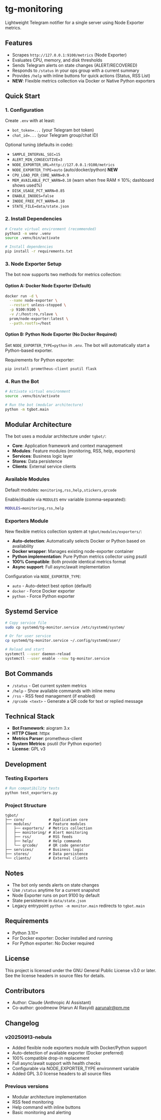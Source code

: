 # tg-monitoring

Lightweight Telegram notifier for a single server using Node Exporter metrics.

## Features

- Scrapes `http://127.0.0.1:9100/metrics` (Node Exporter)
- Evaluates CPU, memory, and disk thresholds
- Sends Telegram alerts on state changes (ALERT/RECOVERED)
- Responds to `/status` in your ops group with a current summary
- Provides `/help` with inline buttons for quick actions (Status, RSS List)
- **NEW**: Flexible metrics collection via Docker or Native Python exporters

## Quick Start

### 1. Configuration

Create `.env` with at least:
- `bot_token=...` (your Telegram bot token)
- `chat_id=...` (your Telegram group/chat ID)

Optional tuning (defaults in code):
- `SAMPLE_INTERVAL_SEC=15`
- `ALERT_MIN_CONSECUTIVE=3`
- `NODE_EXPORTER_URL=http://127.0.0.1:9100/metrics`
- `NODE_EXPORTER_TYPE=auto` (auto/docker/python) **NEW**
- `CPU_LOAD_PER_CORE_WARN=0.9`
- `MEM_AVAILABLE_PCT_WARN=0.10` (warn when free RAM ≤ 10%; dashboard shows used%)
- `DISK_USAGE_PCT_WARN=0.85`
- `ENABLE_INODES=false`
- `INODE_FREE_PCT_WARN=0.10`
- `STATE_FILE=data/state.json`

### 2. Install Dependencies

```bash
# Create virtual environment (recommended)
python3 -m venv .venv
source .venv/bin/activate

# Install dependencies
pip install -r requirements.txt
```

### 3. Node Exporter Setup

The bot now supports two methods for metrics collection:

#### Option A: Docker Node Exporter (Default)
```bash
docker run -d \
  --name node-exporter \
  --restart unless-stopped \
  -p 9100:9100 \
  -v /:/host:ro,rslave \
  prom/node-exporter:latest \
  --path.rootfs=/host
```

#### Option B: Python Node Exporter (No Docker Required)
Set `NODE_EXPORTER_TYPE=python` in `.env`. The bot will automatically start a Python-based exporter.

Requirements for Python exporter:
```bash
pip install prometheus-client psutil flask
```

### 4. Run the Bot

```bash
# Activate virtual environment
source .venv/bin/activate

# Run the bot (modular architecture)
python -m tgbot.main
```

## Modular Architecture

The bot uses a modular architecture under `tgbot/`:

- **Core**: Application framework and context management
- **Modules**: Feature modules (monitoring, RSS, help, exporters)
- **Services**: Business logic layer
- **Stores**: Data persistence
- **Clients**: External service clients

### Available Modules

Default modules: `monitoring,rss,help,stickers,qrcode`

Enable/disable via `MODULES` env variable (comma-separated):
```bash
MODULES=monitoring,rss,help
```

### Exporters Module

New flexible metrics collection system at `tgbot/modules/exporters/`:

- **Auto-detection**: Automatically selects Docker or Python based on availability
- **Docker wrapper**: Manages existing node-exporter container
- **Python implementation**: Pure Python metrics collector using psutil
- **100% Compatible**: Both provide identical metrics format
- **Async support**: Full async/await implementation

Configuration via `NODE_EXPORTER_TYPE`:
- `auto` - Auto-detect best option (default)
- `docker` - Force Docker exporter
- `python` - Force Python exporter

## Systemd Service

```bash
# Copy service file
sudo cp systemd/tg-monitor.service /etc/systemd/system/

# Or for user service
cp systemd/tg-monitor.service ~/.config/systemd/user/

# Reload and start
systemctl --user daemon-reload
systemctl --user enable --now tg-monitor.service
```

## Bot Commands

- `/status` - Get current system metrics
- `/help` - Show available commands with inline menu
- `/rss` - RSS feed management (if enabled)
- `/qrcode <text>` - Generate a QR code for text or replied message

## Technical Stack

- **Bot Framework**: aiogram 3.x
- **HTTP Client**: httpx
- **Metrics Parser**: prometheus-client
- **System Metrics**: psutil (for Python exporter)
- **License**: GPL v3

## Development

### Testing Exporters

```bash
# Run compatibility tests
python test_exporters.py
```

### Project Structure

```
tgbot/
├── core/           # Application core
├── modules/        # Feature modules
│   ├── exporters/  # Metrics collection
│   ├── monitoring/ # Alert monitoring
│   ├── rss/        # RSS feeds
│   ├── help/       # Help commands
│   └── qrcode/     # QR code generator
├── services/       # Business logic
├── stores/         # Data persistence
└── clients/        # External clients
```

## Notes

- The bot only sends alerts on state changes
- Use `/status` anytime for a current snapshot
- Node Exporter runs on port 9100 by default
- State persistence in `data/state.json`
- Legacy entrypoint `python -m monitor.main` redirects to `tgbot.main`

## Requirements

- Python 3.10+
- For Docker exporter: Docker installed and running
- For Python exporter: No Docker required

## License

This project is licensed under the GNU General Public License v3.0 or later.
See the license headers in source files for details.

## Contributors

- Author: Claude (Anthropic AI Assistant)
- Co-author: goodmeow (Harun Al Rasyid) <aarunalr@pm.me>

## Changelog

### v20250913-nebula
- Added flexible node exporters module with Docker/Python support
- Auto-detection of available exporter (Docker preferred)
- 100% compatible drop-in replacement
- Full async/await support with health checks
- Configurable via NODE_EXPORTER_TYPE environment variable
- Added GPL 3.0 license headers to all source files

### Previous versions
- Modular architecture implementation
- RSS feed monitoring
- Help command with inline buttons
- Basic monitoring and alerting

